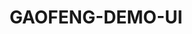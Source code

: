 ---
layout: home

title: GAOFENG-DEMO-UI
editLink: true
lastUpdated: true
hero:
  name: '@gaofeng-ui'
  text: GF Vue3企业级中后台组件库
  tagline: 全网最新的vue3.x组件库,再造轮子
  image:
    src: /logo.png
    alt: gaofeng-admin-ui
  actions:
    - theme: brand
      text: 快速开始
      link: /guide/
    - theme: alt
      text: 组件
      link: /components/foo
features:
  - icon: 🔨
    title: 前沿框架
    details: 紧贴业务，不断更新。
  - icon: 🧩
    title:  业务驱动
    details: 拒绝躺平，随时学习。
  - icon: ✈️
    title: 功能丰富
    details: 需要什么，就有什么。
---